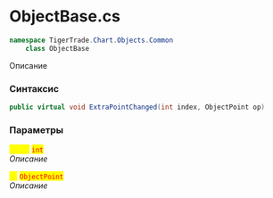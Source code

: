 
# ObjectBase.cs
```csharp
namespace TigerTrade.Chart.Objects.Common  
    class ObjectBase
```

Описание

### Синтаксис
```csharp
public virtual void ExtraPointChanged(int index, ObjectPoint op)
```

### Параметры  
<mark style="color:yellow;">**`index`**</mark> <mark style="color:red;">`int`</mark>  
 *Описание*  
  
<mark style="color:yellow;">**`op`**</mark> <mark style="color:red;">`ObjectPoint`</mark>  
 *Описание*  
  

                    
                    